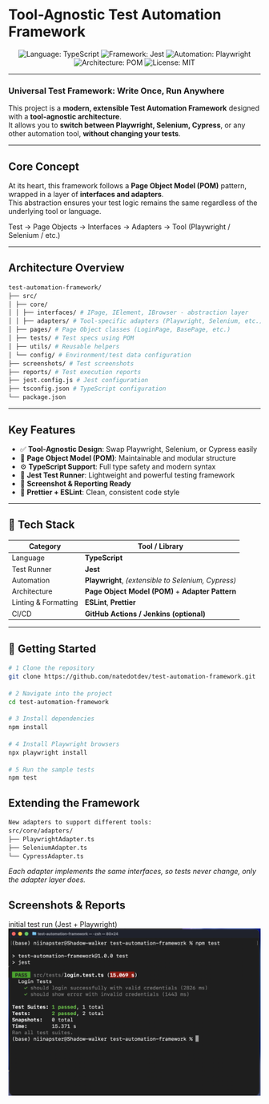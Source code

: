 # Tool-Agnostic Test Automation Framework

<p align="center">
  <img src="https://img.shields.io/badge/Language-TypeScript-blue" alt="Language: TypeScript">
  <img src="https://img.shields.io/badge/Framework-Jest-green" alt="Framework: Jest">
  <img src="https://img.shields.io/badge/Automation-Playwright-purple" alt="Automation: Playwright">
  <img src="https://img.shields.io/badge/Architecture-Page%20Object%20Model-orange" alt="Architecture: POM">
  <img src="https://img.shields.io/badge/License-MIT-lightgrey" alt="License: MIT">
</p>

---

### Universal Test Framework: Write Once, Run Anywhere

This project is a **modern, extensible Test Automation Framework** designed with a **tool-agnostic architecture**.  
It allows you to **switch between Playwright, Selenium, Cypress**, or any other automation tool, **without changing your tests**.

---

## Core Concept

At its heart, this framework follows a **Page Object Model (POM)** pattern, wrapped in a layer of **interfaces and adapters**.  
This abstraction ensures your test logic remains the same regardless of the underlying tool or language.

Test → Page Objects → Interfaces → Adapters → Tool (Playwright / Selenium / etc.)


---

## Architecture Overview
```bash
test-automation-framework/
├── src/
│ ├── core/
│ │ ├── interfaces/ # IPage, IElement, IBrowser - abstraction layer
│ │ ├── adapters/ # Tool-specific adapters (Playwright, Selenium, etc.)
│ ├── pages/ # Page Object classes (LoginPage, BasePage, etc.)
│ ├── tests/ # Test specs using POM
│ ├── utils/ # Reusable helpers
│ └── config/ # Environment/test data configuration
├── screenshots/ # Test screenshots
├── reports/ # Test execution reports
├── jest.config.js # Jest configuration
├── tsconfig.json # TypeScript configuration
└── package.json
```



---

## Key Features

- ✅ **Tool-Agnostic Design**: Swap Playwright, Selenium, or Cypress easily  
- 🧩 **Page Object Model (POM)**: Maintainable and modular structure  
- ⚙️ **TypeScript Support**: Full type safety and modern syntax  
- 🧪 **Jest Test Runner**: Lightweight and powerful testing framework  
- 📸 **Screenshot & Reporting Ready**  
- 🧹 **Prettier + ESLint**: Clean, consistent code style  

---

## 🧰 Tech Stack

| Category | Tool / Library |
|-----------|----------------|
| Language | **TypeScript** |
| Test Runner | **Jest** |
| Automation | **Playwright**, *(extensible to Selenium, Cypress)* |
| Architecture | **Page Object Model (POM)** + **Adapter Pattern** |
| Linting & Formatting | **ESLint**, **Prettier** |
| CI/CD | **GitHub Actions / Jenkins (optional)** |

---

## 🚀 Getting Started

```bash
# 1️ Clone the repository
git clone https://github.com/natedotdev/test-automation-framework.git

# 2️ Navigate into the project
cd test-automation-framework

# 3️ Install dependencies
npm install

# 4️ Install Playwright browsers
npx playwright install

# 5️ Run the sample tests
npm test

```



## Extending the Framework
```bash
New adapters to support different tools:
src/core/adapters/
├── PlaywrightAdapter.ts
├── SeleniumAdapter.ts
└── CypressAdapter.ts
```

<i>Each adapter implements the same interfaces, so tests never change, only the adapter layer does.</i>

## Screenshots & Reports
 initial test run (Jest + Playwright)
 ![Test Results](./screenshots/test-results.png)
